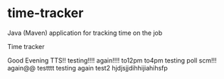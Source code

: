 # time-tracker
Java (Maven) application for tracking time on the job

Time tracker

Good Evening TTS!!
testing!!!!
again!!!!
to12pm
to4pm testing poll scm!!!
again@@
testttt
testing again
test2
hjdjsjjdihhijiahihsfp
